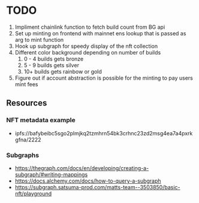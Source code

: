 # TODO

1. Impliment chainlink function to fetch build count from BG api
2. Set up minting on frontend with mainnet ens lookup that is passed as arg to mint function
3. Hook up subgraph for speedy display of the nft collection
4. Different color background depending on number of builds
   1. 0 - 4 builds gets bronze
   2. 5 - 9 builds gets silver
   3. 10+ builds gets rainbow or gold
5. Figure out if account abstraction is possible for the minting to pay users mint fees

## Resources

### NFT metadata example

- ipfs://bafybeibc5sgo2plmjkq2tzmhrn54bk3crhnc23zd2msg4ea7a4pxrkgfna/2222

### Subgraphs

- https://thegraph.com/docs/en/developing/creating-a-subgraph/#writing-mappings
- https://docs.alchemy.com/docs/how-to-query-a-subgraph
- https://subgraph.satsuma-prod.com/matts-team--3503850/basic-nft/playground
